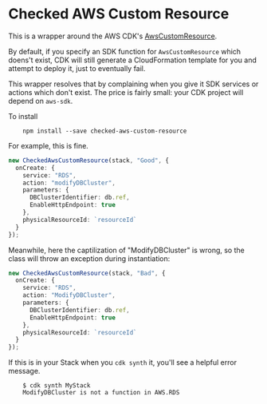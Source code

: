 # Checked AWS Custom Resource

This is a wrapper around the AWS CDK's [AwsCustomResource](https://docs.aws.amazon.com/cdk/api/latest/docs/@aws-cdk_custom-resources.AwsCustomResource.html).

By default, if you specify an SDK function for `AwsCustomResource` which doens't exist, CDK will still generate a
CloudFormation template for you and attempt to deploy it, just to eventually fail.

This wrapper resolves that by complaining when you give it SDK services or actions which don't exist. The price is fairly small:
your CDK project will depend on `aws-sdk`.

To install

```
    npm install --save checked-aws-custom-resource
```

For example, this is fine.

```ts
new CheckedAwsCustomResource(stack, "Good", {
  onCreate: {
    service: "RDS",
    action: "modifyDBCluster",
    parameters: {
      DBClusterIdentifier: db.ref,
      EnableHttpEndpoint: true
    },
    physicalResourceId: `resourceId`
  }
});
```

Meanwhile, here the captilization of "ModifyDBCluster" is wrong, so
the class will throw an exception during instantiation:

```ts
new CheckedAwsCustomResource(stack, "Bad", {
  onCreate: {
    service: "RDS",
    action: "ModifyDBCluster",
    parameters: {
      DBClusterIdentifier: db.ref,
      EnableHttpEndpoint: true
    },
    physicalResourceId: `resourceId`
  }
});
```

If this is in your Stack when you `cdk synth` it, you'll see a helpful error message.

```
    $ cdk synth MyStack
    ModifyDBCluster is not a function in AWS.RDS
```
